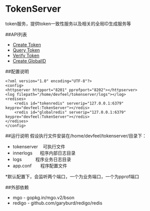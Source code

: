 # TokenServer
token服务，提供token一致性服务以及相关的全局ID生成服务等

##API列表
* <a href="https://github.com/devfeel/tokenserver/blob/master/README/tokenmessage.MD#1create-token">Create Token</a>
* <a href="https://github.com/devfeel/tokenserver/blob/master/README/tokenmessage.MD#2query-token">Query Token</a>
* <a href="https://github.com/devfeel/tokenserver/blob/master/README/tokenmessage.MD#3verify-token">Verify Token</a>
* <a href="https://github.com/devfeel/tokenserver/blob/master/README/globalmessage.MD#1create-globalid">Create GlobalID</a>

##配置说明 
```
<?xml version="1.0" encoding="UTF-8"?>
<config>
<httpserver httpport="8201" pprofport="8202"></httpserver>
<log filepath="/home/devfeel/tokenserver/logs"></log>
<redises>
    <redis id="tokenredis" serverip="127.0.0.1:6379" keypre="devfeel:TokenServer"></redis>
    <redis id="globalredis" serverip="127.0.0.1:6379" keypre="devfeel:TokenServer"></redis>
</redises>
</config>
```

##运行说明
假设执行文件安装在/home/devfeel/tokenserver/目录下：
<br>
* tokenserver    可执行文件
* innerlogs      程序内部日志目录
* logs           程序业务日志目录
* app.conf       程序配置文件

*默认配置下，会监听两个端口，一个为业务端口，一个为pprof端口


##外部依赖
* mgo - gopkg.in/mgo.v2/bson
* redigo - github.com/garyburd/redigo/redis
